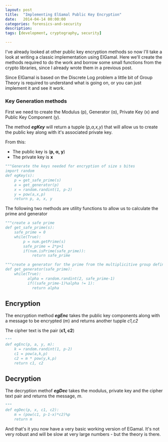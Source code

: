 ```yaml
---
layout: post
title:  "Implementing ElGamal Public Key Encryption"
date:   2014-04-14 00:00:00
categories: forensics-and-security
description: 
tags: [development, cryptography, security]

---
```


I've already looked at other public key encryption methods so now I'll take a look at writing a classic implementation using ElGamaI. Here we'll create the methods required to do the work and borrow some small functions from the crypto libraries, since I already wrote them in a previous post. 

Since ElGamal is based on the Discrete Log problem a little bit of Group Theory is required to understand what is going on, or you can just implement it and see it work.

<linebreak>

### Key Generation methods

First we need to create the Modulus (p), Generator (α), Private Key (x) and Public Key Component (y).

The method ***egKey*** will return a tupple (*p,α,x,y*) that will allow us to create the public key along with it's associated private key.

From this:

- The public key is (**p, α, y**)- The private key is **x**

```python
"""Generate the keys needed for encryption of size s bites
import random
def egKey(s):
	p = get_safe_prime(s)
	a = get_generator(p)
	x = random.randint(1, p-2)
	y = pow(a,x,p)
	return p, a, x, y
```

The following two methods are utility functions to allow us to calculate the prime and generator

``` python
"""create a safe prime
def get_safe_prime(s):
	safe_prime = 0
	while(True):
		p = num.getPrime(s)
		safe_prime = 2*p+1
		if(num.isPrime(safe_prime)):
			return safe_prime
```

``` python
"""create a generator for the prime from the multiplicitive group defined by the safe prime
def get_generator(safe_prime):
	while(True):
          alpha = random.randint(2, safe_prime-1) 
          if((safe_prime-1)%alpha != 1):
            return alpha
```

## Encryption

The encryption method ***egEnc*** takes the public key components along with a message to be encrypted (m) and returns another tupple *c1,c2*

The cipher text is the pair (**c1, c2**)

```python
"""
def egEnc(p, a, y, m):
	k = random.randint(1, p-2)
	c1 = pow(a,k,p)
	c2 = m * pow(y,k,p)
	return c1, c2
```

## Decryption

The decryption methof ***egDec*** takes the modulus, private key and the cipher text pair and returns the message, *m*.

```python
"""
def egDec(p, x, c1, c2):
	m = (pow(c1, p-1-x)*c2)%p
	return m
```


And that's it you now have a very basic working version of EGamal. It's not very robust and will be slow at very large numbers - but the theory is there.
